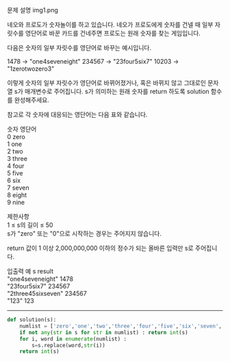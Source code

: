 문제 설명
img1.png

네오와 프로도가 숫자놀이를 하고 있습니다. 네오가 프로도에게 숫자를 건넬 때 일부 자릿수를 영단어로 바꾼 카드를 건네주면 프로도는 원래 숫자를 찾는 게임입니다.

다음은 숫자의 일부 자릿수를 영단어로 바꾸는 예시입니다.

1478 → "one4seveneight"
234567 → "23four5six7"
10203 → "1zerotwozero3"  

이렇게 숫자의 일부 자릿수가 영단어로 바뀌어졌거나, 혹은 바뀌지 않고 그대로인 문자열 s가 매개변수로 주어집니다. s가 의미하는 원래 숫자를 return 하도록 solution 함수를 완성해주세요.  


참고로 각 숫자에 대응되는 영단어는 다음 표와 같습니다.

숫자	영단어  
0   	zero  
1   	one  
2   	two  
3   	three  
4   	four  
5   	five  
6   	six  
7   	seven  
8   	eight  
9   	nine  

제한사항  
1 ≤ s의 길이 ≤ 50  
s가 "zero" 또는 "0"으로 시작하는 경우는 주어지지 않습니다.  

return 값이 1 이상 2,000,000,000 이하의 정수가 되는 올바른 입력만 s로 주어집니다.  

입출력 예
s               	result  
"one4seveneight"	1478  
"23four5six7"   	234567  
"2three45sixseven"	234567  
"123"	            123  

---
```python
def solution(s):
    numlist = ['zero','one','two','three','four','five','six','seven','eight','nine']
    if not any(str in s for str in numlist) : return int(s)
    for i, word in enumerate(numlist) :
        s=s.replace(word,str(i))
    return int(s)
```
